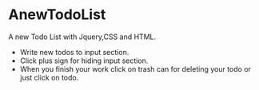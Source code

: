 # AnewTodoList
A new Todo List with Jquery,CSS and HTML.

- Write new todos to input section.
- Click plus sign for hiding input section.
- When you finish your work click on trash can for deleting your todo or just click on todo.
